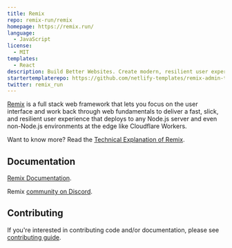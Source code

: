 ```yaml
---
title: Remix
repo: remix-run/remix
homepage: https://remix.run/
language:
  - JavaScript
license:
  - MIT
templates:
  - React
description: Build Better Websites. Create modern, resilient user experiences with web fundamentals.
startertemplaterepo: https://github.com/netlify-templates/remix-admin-template
twitter: remix_run
---
```


[Remix](https://remix.run) is a full stack web framework that lets you focus on the user interface and work back through web fundamentals to deliver a fast, slick, and resilient user experience that deploys to any Node.js server and even non-Node.js environments at the edge like Cloudflare Workers.

Want to know more? Read the [Technical Explanation of Remix](https://remix.run/discussion/introduction).

## Documentation

[Remix Documentation](https://remix.run/docs).

Remix [community on Discord](https://rmx.as/discord).

## Contributing

If you're interested in contributing code and/or documentation, please see [contributing guide](https://remix.run/guides/contributing).
